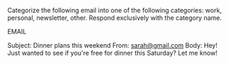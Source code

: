 Categorize the following email into one of the following categories: work, personal, newsletter, other. Respond exclusively with the category name.

EMAIL

Subject:
Dinner plans this weekend
From:
sarah@gmail.com
Body:
Hey! Just wanted to see if you're free for dinner this Saturday? Let me know!
